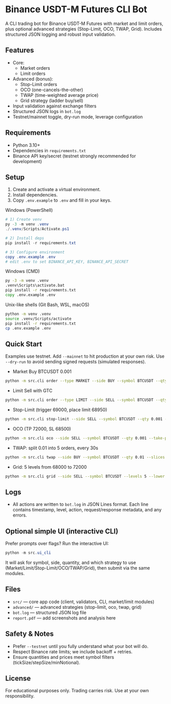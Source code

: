 # Binance USDT-M Futures CLI Bot

A CLI trading bot for Binance USDT-M Futures with market and limit orders, plus optional advanced strategies (Stop-Limit, OCO, TWAP, Grid). Includes structured JSON logging and robust input validation.

## Features
- Core:
  - Market orders
  - Limit orders
- Advanced (bonus):
  - Stop-Limit orders
  - OCO (one-cancels-the-other)
  - TWAP (time-weighted average price)
  - Grid strategy (ladder buy/sell)
- Input validation against exchange filters
- Structured JSON logs in `bot.log`
- Testnet/mainnet toggle, dry-run mode, leverage configuration

## Requirements
- Python 3.10+
- Dependencies in `requirements.txt`
- Binance API key/secret (testnet strongly recommended for development)

## Setup
1. Create and activate a virtual environment.
2. Install dependencies.
3. Copy `.env.example` to `.env` and fill in your keys.

Windows (PowerShell)
```powershell
# 1) Create venv
py -3 -m venv .venv
./.venv/Scripts/Activate.ps1

# 2) Install deps
pip install -r requirements.txt

# 3) Configure environment
copy .env.example .env
# edit .env to set BINANCE_API_KEY, BINANCE_API_SECRET
```

Windows (CMD)
```bat
py -3 -m venv .venv
.venv\Scripts\activate.bat
pip install -r requirements.txt
copy .env.example .env
```

Unix-like shells (Git Bash, WSL, macOS)
```bash
python -m venv .venv
source .venv/Scripts/activate
pip install -r requirements.txt
cp .env.example .env
```

## Quick Start
Examples use testnet. Add `--mainnet` to hit production at your own risk. Use `--dry-run` to avoid sending signed requests (simulated responses).

- Market Buy BTCUSDT 0.001
```bash
python -m src.cli order --type MARKET --side BUY --symbol BTCUSDT --qty 0.001 --testnet
```

- Limit Sell with GTC
```bash
python -m src.cli order --type LIMIT --side SELL --symbol BTCUSDT --qty 0.001 --price 70000 --tif GTC --testnet
```

- Stop-Limit (trigger 69000, place limit 68950)
```bash
python -m src.cli stop-limit --side SELL --symbol BTCUSDT --qty 0.001 --stop 69000 --price 68950 --tif GTC --testnet
```

- OCO (TP 72000, SL 68500)
```bash
python -m src.cli oco --side SELL --symbol BTCUSDT --qty 0.001 --take-profit 72000 --stop 68500 --stop-limit 68450 --tif GTC --testnet
```

- TWAP: split 0.01 into 5 orders, every 30s
```bash
python -m src.cli twap --side BUY --symbol BTCUSDT --qty 0.01 --slices 5 --interval 30 --type LIMIT --price 69500 --tif GTC --testnet
```

- Grid: 5 levels from 68000 to 72000
```bash
python -m src.cli grid --side SELL --symbol BTCUSDT --levels 5 --lower 68000 --upper 72000 --qty 0.001 --tif GTC --testnet
```

## Logs
- All actions are written to `bot.log` in JSON Lines format. Each line contains timestamp, level, action, request/response metadata, and any errors.

## Optional simple UI (interactive CLI)
Prefer prompts over flags? Run the interactive UI:

```powershell
python -m src.ui_cli
```

It will ask for symbol, side, quantity, and which strategy to use (Market/Limit/Stop-Limit/OCO/TWAP/Grid), then submit via the same modules.

## Files
- `src/` — core app code (client, validators, CLI, market/limit modules)
- `advanced/` — advanced strategies (stop-limit, oco, twap, grid)
- `bot.log` — structured JSON log file
- `report.pdf` — add screenshots and analysis here

## Safety & Notes
- Prefer `--testnet` until you fully understand what your bot will do.
- Respect Binance rate limits; we include backoff + retries.
- Ensure quantities and prices meet symbol filters (tickSize/stepSize/minNotional).

## License
For educational purposes only. Trading carries risk. Use at your own responsibility.